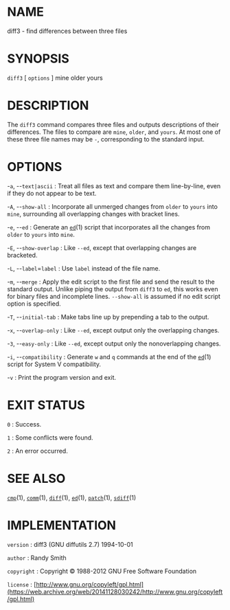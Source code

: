 # NAME

diff3 - find differences between three files

# SYNOPSIS

`diff3` \[ `options` \] mine older yours

# DESCRIPTION

The `diff3` command compares three files and outputs descriptions of
their differences.
The files to compare are `mine`, `older`, and `yours`. At most one of
these three file names may be `-`, corresponding to the standard
input.

# OPTIONS

-`a`, --`text|ascii`
:   Treat all files as text and compare them line-by-line, even if they
    do not appear to be text.

-`A`, --`show-all`
:   Incorporate all unmerged changes from `older` to `yours` into
    `mine`, surrounding all overlapping changes with bracket lines.

-`e`, --`ed`
:   Generate an
    [`ed`](/web/20141128030242/http://www2.research.att.com/~astopen/man/man1/ed.html)(1)
    script that incorporates all the changes from `older` to `yours`
    into `mine`.

-`E`, --`show-overlap`
:   Like `--ed`, except that overlapping changes are bracketed.

-`L`, --`label`=`label`
:   Use `label` instead of the file name.

-`m`, --`merge`
:   Apply the edit script to the first file and send the result to the
    standard output. Unlike piping the output from `diff3` to `ed`,
    this works even for binary files and incomplete lines.
    `--show-all` is assumed if no edit script option is specified.

-`T`, --`initial-tab`
:   Make tabs line up by prepending a tab to the output.

-`x`, --`overlap-only`
:   Like `--ed`, except output only the overlapping changes.

-`3`, --`easy-only`
:   Like `--ed`, except output only the nonoverlapping changes.

-`i`, --`compatibility`
:   Generate `w` and `q` commands at the end of the
    [`ed`](/web/20141128030242/http://www2.research.att.com/~astopen/man/man1/ed.html)(1)
    script for System V compatibility.

-`v`
: Print the program version and exit.

# EXIT STATUS

`0`
: Success.

`1`
: Some conflicts were found.

`2`
: An error occurred.

# SEE ALSO

[`cmp`](/web/20141128030242/http://www2.research.att.com/~astopen/man/man1/cmp.html)(1),
[`comm`](/web/20141128030242/http://www2.research.att.com/~astopen/man/man1/comm.html)(1),
[`diff`](/web/20141128030242/http://www2.research.att.com/~astopen/man/man1/diff.html)(1),
[`ed`](/web/20141128030242/http://www2.research.att.com/~astopen/man/man1/ed.html)(1),
[`patch`](/web/20141128030242/http://www2.research.att.com/~astopen/man/man1/patch.html)(1),
[`sdiff`](/web/20141128030242/http://www2.research.att.com/~astopen/man/man1/sdiff.html)(1)

# IMPLEMENTATION

`version`
:   diff3 (GNU diffutils 2.7) 1994-10-01

`author`
:   Randy Smith

`copyright`
:   Copyright © 1988-2012 GNU Free Software Foundation

`license`
:   [http://www.gnu.org/copyleft/gpl.html](https://web.archive.org/web/20141128030242/http://www.gnu.org/copyleft/gpl.html)


